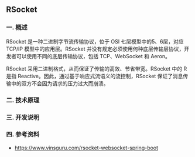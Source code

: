 ## RSocket

### 一.  概述

RSocket 是一种二进制字节流传输协议，位于 OSI 七层模型中的5、6层，对应 TCP/IP 模型中的应用层。RSocket 并没有规定必须使用何种底层传输层协议，开发者可以使用不同的底层传输协议，包括 TCP、WebSocket 和 Aeron。

RSocket 采用二进制格式，从而保证了传输的高效、节省带宽。RSocket 中的 R 是指 Reactive。因此，通过基于响应式流语义的流控制，RSocket 保证了消息传输中的双方不会因为请求的压力过大而崩溃。

### 二.  技术原理

### 三.  开发说明

### 四.  参考资料 

- https://www.vinsguru.com/rsocket-websocket-spring-boot
